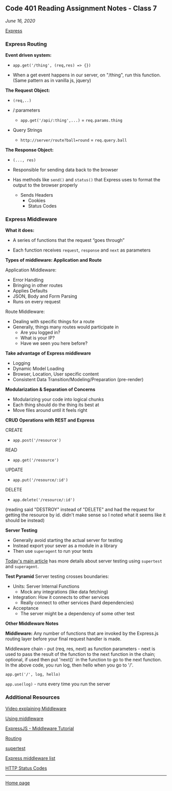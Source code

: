 ## Code 401 Reading Assignment Notes - Class 7

_June 16, 2020_

[Express](https://codefellows.github.io/code-401-javascript-guide/curriculum/class-07/DISCUSSION)

### Express Routing

**Event driven system:**
- `app.get('/thing', (req,res) => {})`

- When a get event happens in our server, on "/thing", run this function. (Same pattern as in vanilla js, jquery)

**The Request Object:**
- `(req,..)`
- /:parameters
  - `app.get('/api/:thing',...)` = `req.params.thing`

- Query Strings
  - `http://server/route?ball=round` = `req.query.ball`

**The Response Object:**
- `(..., res)`

- Responsible for sending data back to the browser
- Has methods like `send()` and `status()` that Express uses to format the output to the browser properly

  - Sends Headers
    - Cookies
    - Status Codes

### Express Middleware

**What it does:**

- A series of functions that the request “goes through”

- Each function receives `request`, `response` and `next` as parameters

**Types of middleware: Application and Route**


Application Middleware:

- Error Handling
- Bringing in other routes
- Applies Defaults
- JSON, Body and Form Parsing
- Runs on every request

Route Middleware:

- Dealing with specific things for a route
- Generally, things many routes would participate in
  - Are you logged in?
  - What is your IP?
  - Have we seen you here before?

**Take advantage of Express middleware**

- Logging
- Dynamic Model Loading
- Browser, Location, User specific content
- Consistent Data Transition/Modeling/Preparation (pre-render)

**Modularization & Separation of Concerns**

- Modularizing your code into logical chunks
- Each thing should do the thing its best at
- Move files around until it feels right

**CRUD Operations with REST and Express**

CREATE
- `app.post('/resource')`

READ
- `app.get('/resource')`

UPDATE
- `app.put('/resource/:id')`

DELETE
- `app.delete('/resource/:id')`

(reading said "DESTROY" instead of "DELETE" and had the request for getting the resource by id. didn't make sense so I noted what it seems like it should be instead)

**Server Testing**
- Generally avoid starting the actual server for testing
- Instead export your sever as a module in a library
- Then use `superagent` to run your tests

[Today's main article](https://codefellows.github.io/code-401-javascript-guide/curriculum/class-07/DISCUSSION) has more details about server testing using `supertest` and `superagent`.

**Test Pyramid**
Server testing crosses boundaries:
- Units: Server Internal Functions
  - Mock any integrations (like data fetching)
- Integration: How it connects to other services
  - Really connect to other services (hard dependencies)
- Acceptance
  - The server might be a dependency of some other test

**Other Middleware Notes**

**Middleware:** Any number of functions that are invoked by the Express.js routing layer before your final request handler is made.

Middleware chain - put (req, res, next) as function parameters - next is used to pass the result of the function to the next function in the chain; optional, if used then put 'next()` in the function to go to the next function. In the above code, you run log, then hello when you go to '/'.

`app.get('/', log, hello)`

`app.use(log)` - runs every time you run the server




### Additional Resources

[Video explaining Middleware](https://www.youtube.com/watch?v=9HOem0amlyg)

[Using middleware](https://expressjs.com/en/guide/using-middleware.html)

[ExpressJS - Middleware Tutorial](https://www.tutorialspoint.com/expressjs/expressjs_middleware.htm)

[Routing](https://expressjs.com/en/guide/routing.html)

[supertest](https://github.com/visionmedia/supertest)

[Express middleware list](https://expressjs.com/en/resources/middleware.html)

[HTTP Status Codes](https://www.restapitutorial.com/httpstatuscodes.html)


---
[Home page](https://marlene-rinker.github.io/reading-notes/)